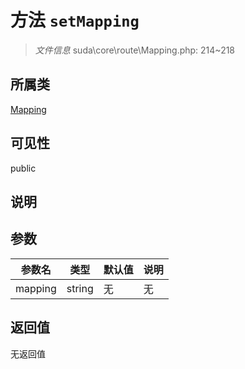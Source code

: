 # 方法 `setMapping`

> *文件信息* suda\core\route\Mapping.php: 214~218

## 所属类 

[Mapping](../Mapping.md)

## 可见性

 public 

## 说明



## 参数


| 参数名 | 类型 | 默认值 | 说明 |
|--------|-----|-------|-------|
| mapping |  string | 无 | 无 |



## 返回值

无返回值
